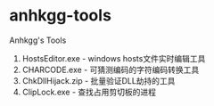 # anhkgg-tools
Anhkgg's Tools

1. HostsEditor.exe - windows hosts文件实时编辑工具
2. CHARCODE.exe - 可猜测编码的字符编码转换工具
3. ChkDllHijack.zip - 批量验证DLL劫持的工具
4. ClipLock.exe - 查找占用剪切板的进程
